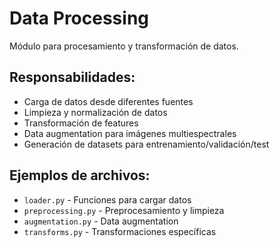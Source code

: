 # Data Processing

Módulo para procesamiento y transformación de datos.

## Responsabilidades:
- Carga de datos desde diferentes fuentes
- Limpieza y normalización de datos
- Transformación de features
- Data augmentation para imágenes multiespectrales
- Generación de datasets para entrenamiento/validación/test

## Ejemplos de archivos:
- `loader.py` - Funciones para cargar datos
- `preprocessing.py` - Preprocesamiento y limpieza
- `augmentation.py` - Data augmentation
- `transforms.py` - Transformaciones específicas
